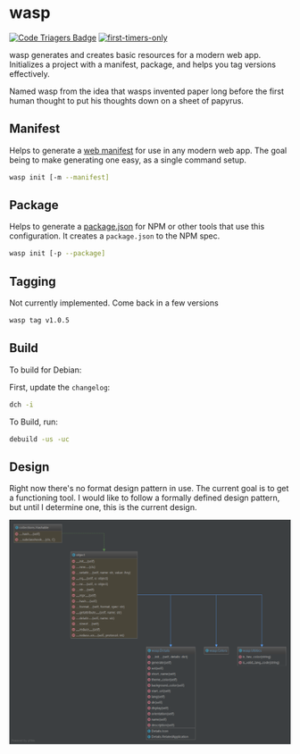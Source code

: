 wasp
======

[![Code Triagers Badge](https://www.codetriage.com/devinmatte/wasp/badges/users.svg)](https://www.codetriage.com/devinmatte/wasp)
[![first-timers-only](http://img.shields.io/badge/first--timers--only-friendly-blue.svg)](http://www.firsttimersonly.com/)

wasp generates and creates basic resources for a modern web app.
Initializes a project with a manifest, package, and helps you tag versions effectively.

Named wasp from the idea that wasps invented paper long before the first human thought to put his thoughts down on a sheet of papyrus.

Manifest
--------
Helps to generate a [web manifest](https://developer.mozilla.org/en-US/docs/Web/Manifest) for use in any modern web app. The goal being to make generating one easy, as a single command setup.
```bash
wasp init [-m --manifest]
```

Package
--------
Helps to generate a [package.json](https://docs.npmjs.com/files/package.json) for NPM or other tools that use this configuration. It creates a `package.json` to the NPM spec.
```bash
wasp init [-p --package]
```

Tagging
-------
Not currently implemented. Come back in a few versions
```bash
wasp tag v1.0.5
```

Build
-----
To build for Debian:

First, update the `changelog`:
```bash
dch -i
```

To Build, run:
```bash
debuild -us -uc
```

Design
------

Right now there's no format design pattern in use. The current goal is to get a functioning tool.
I would like to follow a formally defined design pattern, but until I determine one, this is the current design.

![UML Diagram](diagram.png)
